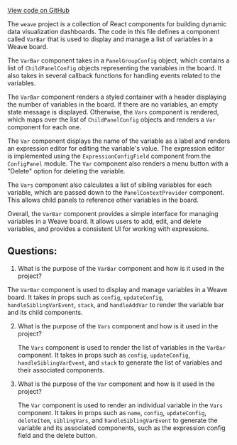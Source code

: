 [View code on GitHub](https://github.com/wandb/weave/weave-js/src/components/Sidebar/VarBar.tsx)

The `weave` project is a collection of React components for building dynamic data visualization dashboards. The code in this file defines a component called `VarBar` that is used to display and manage a list of variables in a Weave board. 

The `VarBar` component takes in a `PanelGroupConfig` object, which contains a list of `ChildPanelConfig` objects representing the variables in the board. It also takes in several callback functions for handling events related to the variables. 

The `VarBar` component renders a styled container with a header displaying the number of variables in the board. If there are no variables, an empty state message is displayed. Otherwise, the `Vars` component is rendered, which maps over the list of `ChildPanelConfig` objects and renders a `Var` component for each one. 

The `Var` component displays the name of the variable as a label and renders an expression editor for editing the variable's value. The expression editor is implemented using the `ExpressionConfigField` component from the `ConfigPanel` module. The `Var` component also renders a menu button with a "Delete" option for deleting the variable. 

The `Vars` component also calculates a list of sibling variables for each variable, which are passed down to the `PanelContextProvider` component. This allows child panels to reference other variables in the board. 

Overall, the `VarBar` component provides a simple interface for managing variables in a Weave board. It allows users to add, edit, and delete variables, and provides a consistent UI for working with expressions.
## Questions: 
 1. What is the purpose of the `VarBar` component and how is it used in the project?
   
   The `VarBar` component is used to display and manage variables in a Weave board. It takes in props such as `config`, `updateConfig`, `handleSiblingVarEvent`, `stack`, and `handleAddVar` to render the variable bar and its child components.

2. What is the purpose of the `Vars` component and how is it used in the project?
   
   The `Vars` component is used to render the list of variables in the `VarBar` component. It takes in props such as `config`, `updateConfig`, `handleSiblingVarEvent`, and `stack` to generate the list of variables and their associated components.

3. What is the purpose of the `Var` component and how is it used in the project?
   
   The `Var` component is used to render an individual variable in the `Vars` component. It takes in props such as `name`, `config`, `updateConfig`, `deleteItem`, `siblingVars`, and `handleSiblingVarEvent` to generate the variable and its associated components, such as the expression config field and the delete button.